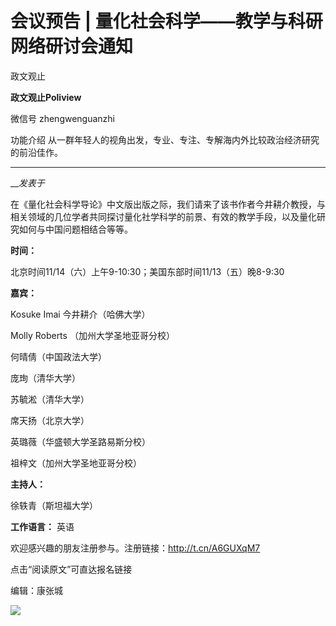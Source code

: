 

#  会议预告 | 量化社会科学——教学与科研网络研讨会通知

政文观止  

**政文观止Poliview** 

微信号 zhengwenguanzhi

功能介绍 从一群年轻人的视角出发，专业、专注、专解海内外比较政治经济研究的前沿佳作。

____

___发表于_


在《量化社会科学导论》中文版出版之际，我们请来了该书作者今井耕介教授，与相关领域的几位学者共同探讨量化社学科学的前景、有效的教学手段，以及量化研究如何与中国问题相结合等等。

  

 **时间：**

  

北京时间11/14（六）上午9-10:30；美国东部时间11/13（五）晚8-9:30

  

 **嘉宾：**

  

Kosuke Imai 今井耕介（哈佛大学）

  

Molly Roberts （加州大学圣地亚哥分校）

  

何晴倩（中国政法大学）

  

庞珣（清华大学）

  

苏毓淞（清华大学）

  

席天扬（北京大学）

  

英璐薇（华盛顿大学圣路易斯分校）

  

祖梓文（加州大学圣地亚哥分校）

  

 **主持人：**

  

徐轶青（斯坦福大学）

  

 **工作语言：** 英语

  

欢迎感兴趣的朋友注册参与。注册链接：http://t.cn/A6GUXqM7

  

点击“阅读原文”可直达报名链接

编辑：康张城

  

![](/images/221/2.jpeg)

  

